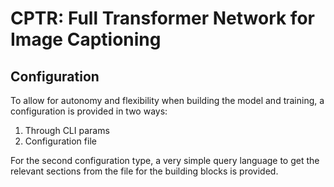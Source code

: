 # CPTR: Full Transformer Network for Image Captioning

## Configuration
To allow for autonomy and flexibility when building the model and training, a configuration is provided in two ways:
1) Through CLI params
2) Configuration file

For the second configuration type, a very simple query language to get the relevant sections from the file for the building blocks is provided.